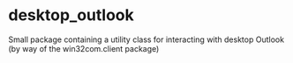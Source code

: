 # desktop_outlook
Small package containing a utility class for interacting with desktop Outlook (by way of the win32com.client package)
